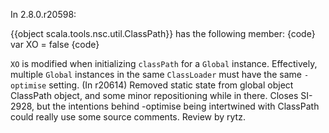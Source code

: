 In 2.8.0.r20598:

{{object scala.tools.nsc.util.ClassPath}} has the following member:
{code}
  var XO = false
{code}

`XO` is modified when initializing `classPath` for a `Global` instance.  Effectively, multiple `Global` instances in the same `ClassLoader` must have the same `-optimise` setting.
(In r20614) Removed static state from global object ClassPath object,
and some minor repositioning while in there.  Closes SI-2928,
but the intentions behind -optimise being intertwined with
ClassPath could really use some source comments.  Review by rytz.
